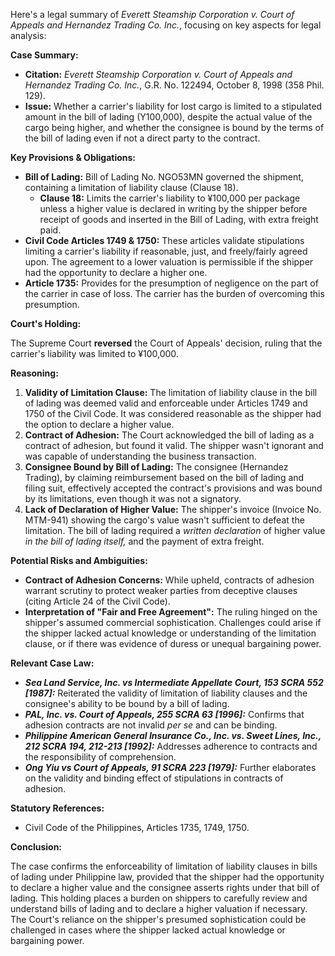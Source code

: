 Here's a legal summary of *Everett Steamship Corporation v. Court of Appeals and Hernandez Trading Co. Inc.*, focusing on key aspects for legal analysis:

**Case Summary:**

*   **Citation:** *Everett Steamship Corporation v. Court of Appeals and Hernandez Trading Co. Inc.*, G.R. No. 122494, October 8, 1998 (358 Phil. 129).
*   **Issue:** Whether a carrier's liability for lost cargo is limited to a stipulated amount in the bill of lading (Y100,000), despite the actual value of the cargo being higher, and whether the consignee is bound by the terms of the bill of lading even if not a direct party to the contract.

**Key Provisions & Obligations:**

*   **Bill of Lading:** Bill of Lading No. NGO53MN governed the shipment, containing a limitation of liability clause (Clause 18).
    *   **Clause 18:** Limits the carrier's liability to ¥100,000 per package unless a higher value is declared in writing by the shipper before receipt of goods and inserted in the Bill of Lading, with extra freight paid.
*   **Civil Code Articles 1749 & 1750:** These articles validate stipulations limiting a carrier's liability if reasonable, just, and freely/fairly agreed upon.  The agreement to a lower valuation is permissible if the shipper had the opportunity to declare a higher one.
*   **Article 1735:** Provides for the presumption of negligence on the part of the carrier in case of loss. The carrier has the burden of overcoming this presumption.

**Court's Holding:**

The Supreme Court **reversed** the Court of Appeals' decision, ruling that the carrier's liability was limited to ¥100,000.

**Reasoning:**

1.  **Validity of Limitation Clause:** The limitation of liability clause in the bill of lading was deemed valid and enforceable under Articles 1749 and 1750 of the Civil Code. It was considered reasonable as the shipper had the option to declare a higher value.
2.  **Contract of Adhesion:** The Court acknowledged the bill of lading as a contract of adhesion, but found it valid. The shipper wasn't ignorant and was capable of understanding the business transaction.
3.  **Consignee Bound by Bill of Lading:** The consignee (Hernandez Trading), by claiming reimbursement based on the bill of lading and filing suit, effectively accepted the contract's provisions and was bound by its limitations, even though it was not a signatory.
4.  **Lack of Declaration of Higher Value:** The shipper's invoice (Invoice No. MTM-941) showing the cargo's value wasn't sufficient to defeat the limitation. The bill of lading required a *written declaration* of higher value *in the bill of lading itself,* and the payment of extra freight.

**Potential Risks and Ambiguities:**

*   **Contract of Adhesion Concerns:** While upheld, contracts of adhesion warrant scrutiny to protect weaker parties from deceptive clauses (citing Article 24 of the Civil Code).
*   **Interpretation of "Fair and Free Agreement":** The ruling hinged on the shipper's assumed commercial sophistication. Challenges could arise if the shipper lacked actual knowledge or understanding of the limitation clause, or if there was evidence of duress or unequal bargaining power.

**Relevant Case Law:**

*   ***Sea Land Service, Inc. vs Intermediate Appellate Court, 153 SCRA 552 [1987]:***  Reiterated the validity of limitation of liability clauses and the consignee's ability to be bound by a bill of lading.
*   ***PAL, Inc. vs. Court of Appeals, 255 SCRA 63 [1996]:*** Confirms that adhesion contracts are not invalid *per se* and can be binding.
*   ***Philippine American General Insurance Co., Inc. vs. Sweet Lines, Inc., 212 SCRA 194, 212-213 [1992]:***  Addresses adherence to contracts and the responsibility of comprehension.
*   ***Ong Yiu vs Court of Appeals, 91 SCRA 223 [1979]:***  Further elaborates on the validity and binding effect of stipulations in contracts of adhesion.

**Statutory References:**

*   Civil Code of the Philippines, Articles 1735, 1749, 1750.

**Conclusion:**

The case confirms the enforceability of limitation of liability clauses in bills of lading under Philippine law, provided that the shipper had the opportunity to declare a higher value and the consignee asserts rights under that bill of lading. This holding places a burden on shippers to carefully review and understand bills of lading and to declare a higher valuation if necessary. The Court's reliance on the shipper's presumed sophistication could be challenged in cases where the shipper lacked actual knowledge or bargaining power.
